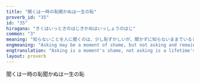 ```yaml
---
title: "聞くは一時の恥聞かぬは一生の恥"
proverb_id: "35"
id: "35"
hiragana: "きくはいっときのはじきかぬはいっしょうのはじ"
common: "3"
meaning: "知らないことを人に聞くのは、少し恥ずかしいが、聞かずに知らないままでいると一生はずかしい思いをするので、すぐに聞くほうがよい。"
engmeaning: "Asking may be a moment of shame, but not asking and remaining ignorant is a lifetime of shame; better to ask soon."
engtranslation: "Asking is a moment's shame, not asking is a lifetime's shame."
layout: proverb
---
```


聞くは一時の恥聞かぬは一生の恥
